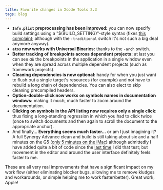 ```yaml
---
title: Favorite changes in Xcode Tools 2.3
tags: blog
---
```


-   **`Info.plist` preprocessing has been improved:** you can now specify build settings using a "\$(BUILD_SETTING)"-style syntax (fixes [this complaint](http://typechecked.net/a/about/wincent/weblog/archives/2006/05/urls_in_preproc.php); although with the `-traditional` switch it's not such a big deal anymore anyway).
-   **`atos` now works with Universal Binaries:** thanks to the `-arch` switch.
-   **Better tracking of breakpoints across dependent projects:** at last you can see _all_ the breakpoints in the application in a single window even when they are spread across multiple dependent projects (such as framework projects).
-   **Cleaning dependencies is now optional:** handy for when you just want to flush out a single target's resources (for example) and not have to rebuild a long chain of dependencies. You can also elect to skip cleaning precompiled headers.
-   **Option-double-click now works on symbols names in documentation windows:** making it much, much faster to zoom around the documentation.
-   **Clicking on symbols in the API listing now requires only a single click:** thus fixing a long-standing regression in which you had to click twice (once to switch documents and then again to scroll the document to the appropriate anchor).
-   And finally... **Everything seems much faster...** or am I just imagining it? A full Synergy Advance clean and build is still taking about six and a half minutes on the G5 ([only 5 minutes on the iMac](http://typechecked.net/a/about/wincent/weblog/archives/2006/05/imac_memory_upg.php)) although admittedly I have added quite a bit of code since the [last time](http://typechecked.net/a/about/wincent/weblog/archives/2006/03/automated_strip.php) I did that test; but movement in the editor and around the user interface definitely feels faster to me.

These are all very real improvements that have a significant impact on my work flow (either eliminating blocker bugs, allowing me to remove kludges and workarounds, or simple helping me to work faster/better). Great work, Apple!
